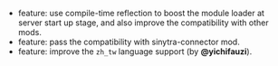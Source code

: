 - feature: use compile-time reflection to boost the module loader at server start up stage, and also improve the compatibility with other mods.
- feature: pass the compatibility with sinytra-connector mod.
- feature: improve the `zh_tw` language support (by **@yichifauzi**).
